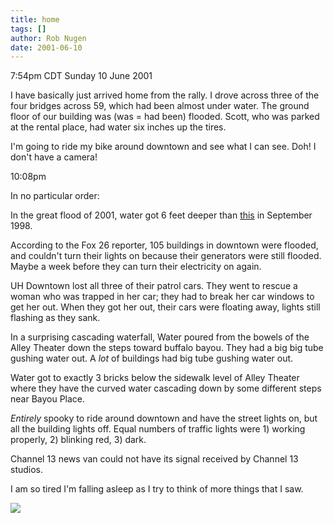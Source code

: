 ```yaml
---
title: home
tags: []
author: Rob Nugen
date: 2001-06-10
---
```


<title></title>
<p class=date>7:54pm CDT Sunday 10 June 2001</p>

<p>I have basically just arrived home from the rally.  I drove across
three of the four bridges across 59, which had been almost under
water.  The ground floor of our building was (was = had been) flooded.
Scott, who was parked at the rental place, had water six inches up the
tires.</p>

<p>I'm going to ride my bike around downtown and see what I can see.
Doh!  I don't have a camera!</p>

<p class=date>10:08pm</p>

<p>In no particular order:</p>

<p>In the great flood of 2001, water got 6 feet deeper than <a
href="/journal/1998/images/flood/wet.jpg">this</a> in September
1998.</p>

<p>According to the Fox 26 reporter, 105 buildings in downtown were
flooded, and couldn't turn their lights on because their generators
were still flooded.  Maybe a week before they can turn their
electricity on again.</p>

<p>UH Downtown lost all three of their patrol cars.  They went to
rescue a woman who was trapped in her car; they had to break her car
windows to get her out.  When they got her out, their cars were
floating away, lights still flashing as they sank.</p>

<p>In a surprising cascading waterfall, Water poured from the bowels
of the Alley Theater down the steps toward buffalo bayou.  They had a
big big tube gushing water out.  A <em>lot</em> of buildings had big
tube gushing water out.</p>

<p>Water got to exactly 3 bricks below the sidewalk level of Alley
Theater where they have the curved water cascading down by some
different steps near Bayou Place.</p>

<p><em>Entirely</em> spooky to ride around downtown and have the
street lights on, but all the building lights off.  Equal numbers of
traffic lights were 1) working properly, 2) blinking red, 3) dark.</p>

<p>Channel 13 news van could not have its signal received by Channel
13 studios.</p>

<p>I am so tired I'm falling asleep as I try to think of more things
that I saw.</p>

<p><img src='/images/rob/wL-ROB.gif'/></p>

